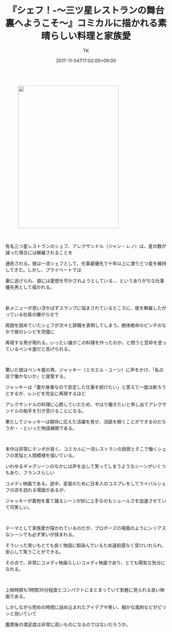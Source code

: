 ﻿---
layout: post

title: 『シェフ！-～三ツ星レストランの舞台裏へようこそ～』コミカルに描かれる素晴らしい料理と家族愛
author: TK
date: 2017-11-04T17:02:00+09:00
comments: true
categories: Movie
---




<figure class="image pict" style="float:left"><img alt="" height="445" src="http://img-cdn.jg.jugem.jp/851/3766742/20171104_1413725.jpg" width="314" />

</figure>

<p><br style="clear:both" />
&nbsp;</p>

<p>有名三つ星レストランのシェフ、アレクサンドル（ジャン・レノ）は、星の数が減った場合には解雇されることを</p>

<p>通告される。彼は一流シェフとして、仕事最優先で十年以上に渡り三つ星を維持してきた。しかし、プライベートでは</p>

<p>妻に逃げられ、娘には愛想を尽かされようとしている、、というありがちな仕事優先男として描かれる。</p>

<p>&nbsp;</p>

<p>新メニューが思い浮かばずスランプに悩まされているところに、彼を解雇したがっている社長の嫌がらせで</p>

<p>周囲を固めていたシェフが次々と辞職を表明してしまう。絶体絶命のピンチのなかで彼のレシピを完璧に</p>

<p>再現する男が現れる。いったい誰がこの料理を作ったのか、と問うと窓枠を塗っているペンキ屋だと告げられる。</p>

<p>&nbsp;</p>

<p>驚いた彼はペンキ屋の男、ジャッキー（ミカエル・ユーン）に声をかけ、「私の店で働かないか」と提案する。</p>

<p>ジャッキーは「妻が身重なので安定した仕事を続けたい」と答えて一度は断ろうとするが、レシピを完全に再現するほど</p>

<p>アレクサンドルの料理に心酔していたため、やはり働きたいと申し出てアレクサンドルの助手を引き受けることになる。</p>

<p>果たしてジャッキーは期待に応えた活躍を見せ、活路を開くことができるのだろうか・・といった物語展開である。</p>

<p>&nbsp;</p>

<p>本作は非常にテンポが良く、コミカルに一流レストランの厨房とそこで働くシェフの苦悩と人間模様を描いている。</p>

<p>いわゆるギャグシーンのなかには声を出して笑ってしまうようなシーンがいくつもあり、フランスらしい</p>

<p>コメディ映画である。途中、変装のために日本人のコスプレをしてライバルシェフの店を訪れる場面があるが、</p>

<p>ジャッキーが着物を着て踊るシーンが妙に上手なのもシュールさを加速させていて可笑しい。</p>

<p>&nbsp;</p>

<p>テーマとして家族愛が描かれているのだが、プロポーズの場面のようにシリアスなシーンでも必ず笑いが挟まれる。</p>

<p>そういった笑いもとても良く物語に馴染んでいるため違和感なく受けいれられ、安心して笑うことができる。</p>

<p>その点で、非常にコメディ映画らしいコメディ映画であり、とても陽気な気分になれる。</p>

<p>&nbsp;</p>

<p>上映時間も1時間30分程度とコンパクトにまとまっていて気軽に見られる良い映画である。</p>

<p>しかしながら短めの時間に詰め込まれたアイデアや笑い、細かな風刺などがピリッと効いていて</p>

<p>鑑賞後の満足度は非常に高いものになるのではないだろうか。</p>

<p>&nbsp;</p>
